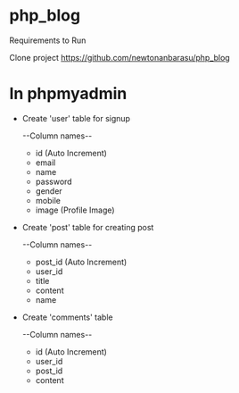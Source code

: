 # php_blog

Requirements to Run

Clone project https://github.com/newtonanbarasu/php_blog

# In phpmyadmin
- Create 'user' table for signup

   --Column names--
   * id (Auto Increment)
   * email 
   * name  
   * password
   * gender   
   * mobile
   * image (Profile Image)

- Create 'post' table for creating post

  --Column names--  
   * post_id (Auto Increment)
   * user_id 
   * title 
   * content
   * name
   
- Create 'comments' table

  --Column names--
   * id (Auto Increment)
   * user_id 
   * post_id   
   * content
